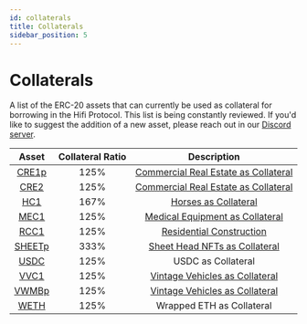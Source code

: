 ```yaml
---
id: collaterals
title: Collaterals
sidebar_position: 5
---
```


# Collaterals

A list of the ERC-20 assets that can currently be used as collateral for borrowing in the Hifi Protocol. This list is being constantly
reviewed. If you'd like to suggest the addition of a new asset, please reach out in our [Discord server](https://discord.com/invite/uGxaCppKSH).

|                                      Asset                                      | Collateral Ratio |                                                     Description                                                      |
| :-----------------------------------------------------------------------------: | :--------------: | :------------------------------------------------------------------------------------------------------------------: |
| [CRE1p](https://etherscan.io/token/0xc981d516a3ff48782dadb154ea8cfbd09bfcf923)  |       125%       |       [Commercial Real Estate as Collateral](https://blog.hifi.finance/real-estate-as-collateral-77e60814aaa1)       |
| [CRE2](https://etherscan.io/address/0x4CD2A8c677F7f28eB295Ee763f0c640EA644303a) |       125%       |       [Commercial Real Estate as Collateral](https://blog.hifi.finance/real-estate-as-collateral-77e60814aaa1)       |
|  [HC1](https://etherscan.io/token/0xa4273c363dce9544ec838b0043ddc2060cea99d8)   |       167%       | [Horses as Collateral](https://blog.hifi.finance/collateral-ruleset-professionally-managed-racehorses-45871b4771bc)  |
| [MEC1](https://etherscan.io/address/0x4e44b82d6fb5e341a4b83501b04ca683ae6de1f8) |       125%       |    [Medical Equipment as Collateral](https://blog.hifi.finance/collateral-ruleset-medical-equipment-1cf3d1c404e7)    |
|  [RCC1](https://etherscan.io/token/0xb8a6f4d5402e437e3a784113a762488cabcd72c4)  |       125%       |    [Residential Construction](https://blog.hifi.finance/collateral-ruleset-residential-construction-3126c35ce4e9)    |
| [SHEETp](https://etherscan.io/token/0xc2bc2320D22D47D1e197E99D4a5dD3261ccf4A68) |       333%       |          [Sheet Head NFTs as Collateral](https://blog.hifi.finance/sheet-heads-borrowing-live-c89d59fc91b0)          |
| [USDC](https://etherscan.io/address/0xA0b86991c6218b36c1d19D4a2e9Eb0cE3606eB48) |       125%       |                                                  USDC as Collateral                                                  |
|  [VVC1](https://etherscan.io/token/0xBf3a9636fdE0F559c52F09Ec9aADF7B8482f9527)  |       125%       | [Vintage Vehicles as Collateral](https://blog.hifi.finance/collateral-ruleset-residential-construction-3126c35ce4e9) |
| [VWMBp](https://etherscan.io/token/0x858f0bdb905fdbb3e04d0430d9b4f9f48381f103)  |       125%       |   [Vintage Vehicles as Collateral](https://blog.hifi.finance/introducing-our-first-real-world-asset-2395668f5aaf)    |
| [WETH](https://etherscan.io/address/0x5f4eC3Df9cbd43714FE2740f5E3616155c5b8419) |       125%       |                                              Wrapped ETH as Collateral                                               |
